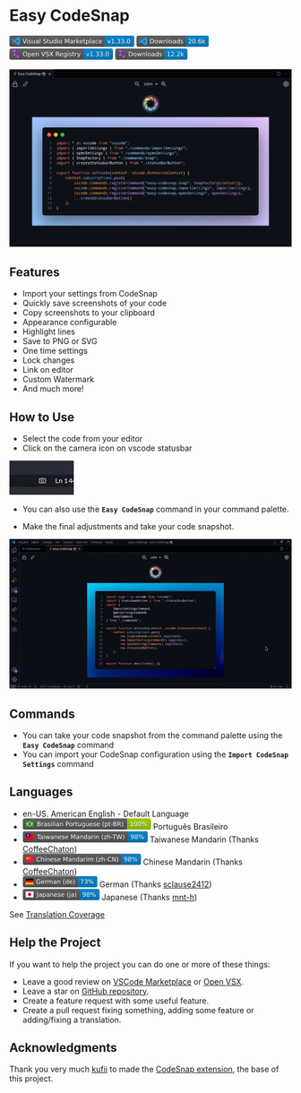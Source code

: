 # Easy CodeSnap

[![Visual Studio Marketplace](https://raw.githubusercontent.com/ArthurLobopro/easy-codesnap/refs/heads/Badges/vscode-version.png)](https://marketplace.visualstudio.com/items?itemName=ArthurLobo.easy-codesnap)
[![Installs](https://raw.githubusercontent.com/ArthurLobopro/easy-codesnap/refs/heads/Badges/vscode-downloads.png)](https://marketplace.visualstudio.com/items?itemName=ArthurLobo.easy-codesnap)
[![Open VSX Version](https://raw.githubusercontent.com/ArthurLobopro/easy-codesnap/refs/heads/Badges/open-vsx-version.png)](https://open-vsx.org/extension/ArthurLobo/easy-codesnap) [![Open VSX Downloads](https://raw.githubusercontent.com/ArthurLobopro/easy-codesnap/refs/heads/Badges/open-vsx-downloads.png)](https://open-vsx.org/extension/ArthurLobo/easy-codesnap)



![Banner](https://raw.githubusercontent.com/ArthurLobopro/easy-codesnap/main/screenshots/banner.png)

## Features

- Import your settings from CodeSnap
- Quickly save screenshots of your code
- Copy screenshots to your clipboard
- Appearance configurable
- Highlight lines
- Save to PNG or SVG
- One time settings
- Lock changes
- Link on editor
- Custom Watermark
- And much more!

## How to Use

- Select the code from your editor
- Click on the camera icon on vscode statusbar

![icon screenshot](https://raw.githubusercontent.com/ArthurLobopro/easy-codesnap/master/screenshots/screenshot-icon.png)

- You can also use the **`Easy CodeSnap`** command in your command palette.

- Make the final adjustments and take your code snapshot.

![](https://raw.githubusercontent.com/ArthurLobopro/easy-codesnap/main/screenshots/one-time-config.gif)

## Commands

- You can take your code snapshot from the command palette using the **`Easy CodeSnap`** command
- You can import your CodeSnap configuration using the **`Import CodeSnap Settings`** command

## Languages

* en-US. American English - Default Language
* ![](https://raw.githubusercontent.com/ArthurLobopro/easy-codesnap/refs/heads/Badges/pt-br.png) Português Brasileiro
* ![](https://raw.githubusercontent.com/ArthurLobopro/easy-codesnap/refs/heads/Badges/zh-tw.png) Taiwanese Mandarin (Thanks [CoffeeChaton](https://github.com/CoffeeChaton))
* ![](https://raw.githubusercontent.com/ArthurLobopro/easy-codesnap/refs/heads/Badges/zh-cn.png) Chinese Mandarin (Thanks [CoffeeChaton](https://github.com/CoffeeChaton))
* ![](https://raw.githubusercontent.com/ArthurLobopro/easy-codesnap/refs/heads/Badges/de.png) German (Thanks [sclause2412](https://github.com/sclause2412))
* ![](https://raw.githubusercontent.com/ArthurLobopro/easy-codesnap/refs/heads/Badges/ja.png) Japanese (Thanks [mnt-h](https://github.com/mnt-h))

See [Translation Coverage](./TranslationStatus.md)

## Help the Project

If you want to help the project you can do one or more of these things:

* Leave a good review on [VSCode Marketplace](https://marketplace.visualstudio.com/items?itemName=ArthurLobo.easy-codesnap&ssr=false#review-details) or [Open VSX](https://open-vsx.org/extension/ArthurLobo/easy-codesnap/reviews).
* Leave a star on [GitHub repository](https://github.com/ArthurLobopro/easy-codesnap).
* Create a feature request with some useful feature.
* Create a pull request fixing something, adding some feature or adding/fixing a translation.

## Acknowledgments

Thank you very much [kufii](https://github.com/kufii/) to made the [CodeSnap extension](https://github.com/kufii/CodeSnap), the base of this project.
